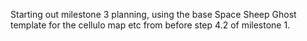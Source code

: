 Starting out milestone 3 planning, using the base Space Sheep Ghost template for the cellulo map etc from before step 4.2 of milestone 1.
